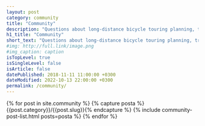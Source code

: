 ```yaml
---
layout: post
category: community
title: "Community"
description: "Questions about long-distance bicycle touring planning, travel help and other bicycle related stuff."
h1_title: "Community"
short_text: "Questions about long-distance bicycle touring planning, travel help, and other bicycle related stuff."
#img: http://full.link/image.png
#img_caption: caption
isTopLevel: true
isSingleLevel: false
isArticle: false
datePublished: 2018-11-11 11:00:00 +0300
dateModified: 2022-10-13 22:00:00 +0300
permalink: /community/
---
```


{% for post in site.community %}
{% capture posta %}{{post.category}}/{{post.slug}}{% endcapture %}
{% include community-post-list.html posts=posta %}
{% endfor %}